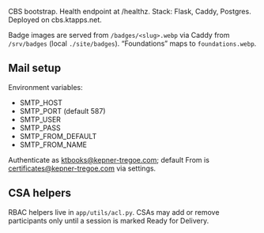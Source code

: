 CBS bootstrap. Health endpoint at /healthz. Stack: Flask, Caddy, Postgres. Deployed on cbs.ktapps.net.

Badge images are served from `/badges/<slug>.webp` via Caddy from `/srv/badges` (local `./site/badges`).
“Foundations” maps to `foundations.webp`.

## Mail setup

Environment variables:

- SMTP_HOST
- SMTP_PORT (default 587)
- SMTP_USER
- SMTP_PASS
- SMTP_FROM_DEFAULT
- SMTP_FROM_NAME

Authenticate as ktbooks@kepner-tregoe.com; default From is certificates@kepner-tregoe.com via settings.

## CSA helpers
RBAC helpers live in `app/utils/acl.py`. CSAs may add or remove participants only until a session is marked Ready for Delivery.
